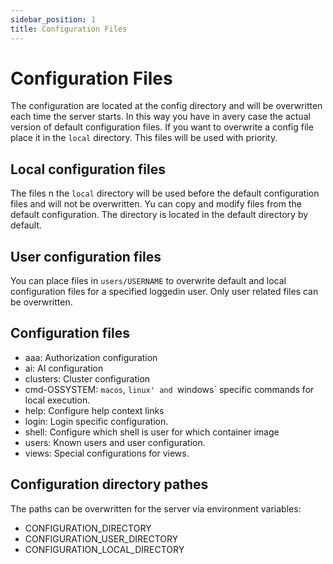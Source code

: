 ```yaml
---
sidebar_position: 1
title: Configuration Files
---
```


# Configuration Files

The configuration are located at the config directory and will be overwritten
each time the server starts. In this way you have in avery case the actual version of
default configuration files. If you want to overwrite a config file place it in
the `local` directory. This files will be used with priority.

## Local configuration files

The files n the `local` directory will be used before the default configuration files and
will not be overwritten. Yu can copy and modify files from the default configuration. The
directory is located in the default directory by default.

## User configuration files

You can place files in `users/USERNAME` to overwrite default and local configuration files
for a specified loggedin user. Only user related files can be overwritten.

## Configuration files

* aaa: Authorization configuration
* ai: AI configuration
* clusters: Cluster configuration
* cmd-OSSYSTEM: `macos`, `linux' and `windows` specific commands for local execution.
* help: Configure help context links
* login: Login specific configuration.
* shell: Configure which shell is user for which container image
* users: Known users and user configuration.
* views: Special configurations for views.

## Configuration directory pathes

The paths can be overwritten for the server via environment variables:

* CONFIGURATION_DIRECTORY
* CONFIGURATION_USER_DIRECTORY
* CONFIGURATION_LOCAL_DIRECTORY

